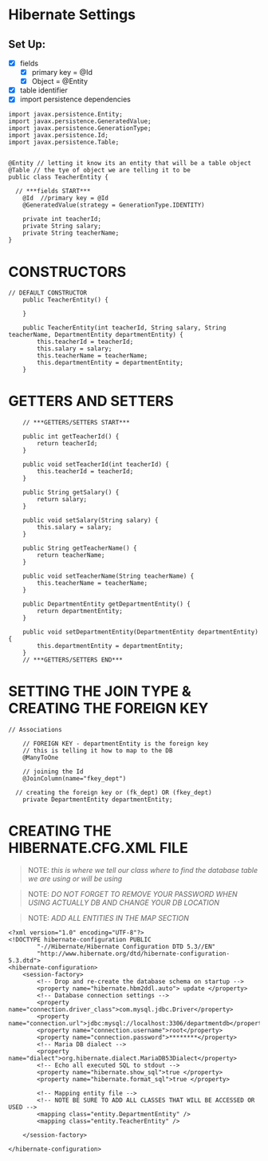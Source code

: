 # Hibernate Settings

## Set Up:

- [x] fields
  - [x] primary key = @Id
  - [x] Object = @Entity
- [x] table identifier
- [x] import persistence dependencies

```
import javax.persistence.Entity;
import javax.persistence.GeneratedValue;
import javax.persistence.GenerationType;
import javax.persistence.Id;
import javax.persistence.Table;


@Entity // letting it know its an entity that will be a table object
@Table // the tye of object we are telling it to be
public class TeacherEntity {

  // ***fields START***
	@Id  //primary key = @Id
	@GeneratedValue(strategy = GenerationType.IDENTITY)

	private int teacherId;
	private String salary;
	private String teacherName;
}
```

# CONSTRUCTORS

```
// DEFAULT CONSTRUCTOR
	public TeacherEntity() {

	}

	public TeacherEntity(int teacherId, String salary, String teacherName, DepartmentEntity departmentEntity) {
		this.teacherId = teacherId;
		this.salary = salary;
		this.teacherName = teacherName;
		this.departmentEntity = departmentEntity;
	}
```

# GETTERS AND SETTERS

```
	// ***GETTERS/SETTERS START***

	public int getTeacherId() {
		return teacherId;
	}

	public void setTeacherId(int teacherId) {
		this.teacherId = teacherId;
	}

	public String getSalary() {
		return salary;
	}

	public void setSalary(String salary) {
		this.salary = salary;
	}

	public String getTeacherName() {
		return teacherName;
	}

	public void setTeacherName(String teacherName) {
		this.teacherName = teacherName;
	}

	public DepartmentEntity getDepartmentEntity() {
		return departmentEntity;
	}

	public void setDepartmentEntity(DepartmentEntity departmentEntity) {
		this.departmentEntity = departmentEntity;
	}
	// ***GETTERS/SETTERS END***
```

# SETTING THE JOIN TYPE & CREATING THE FOREIGN KEY

```
// Associations

	// FOREIGN KEY - departmentEntity is the foreign key
	// this is telling it how to map to the DB
	@ManyToOne

	// joining the Id
	@JoinColumn(name="fkey_dept")

  // creating the foreign key or (fk_dept) OR (fkey_dept)
	private DepartmentEntity departmentEntity;
```

# CREATING THE HIBERNATE.CFG.XML FILE

> NOTE: _this is where we tell our class where to find the database table we are using or will be using_

> NOTE: _DO NOT FORGET TO REMOVE YOUR PASSWORD WHEN USING ACTUALLY DB AND CHANGE YOUR DB LOCATION_

> NOTE: _ADD ALL ENTITIES IN THE MAP SECTION_

```
<?xml version="1.0" encoding="UTF-8"?>
<!DOCTYPE hibernate-configuration PUBLIC
        "-//Hibernate/Hibernate Configuration DTD 5.3//EN"
        "http://www.hibernate.org/dtd/hibernate-configuration-5.3.dtd">
<hibernate-configuration>
	<session-factory>
		<!-- Drop and re-create the database schema on startup -->
		<property name="hibernate.hbm2ddl.auto"> update </property>
		<!-- Database connection settings -->
		<property name="connection.driver_class">com.mysql.jdbc.Driver</property>
		<property name="connection.url">jdbc:mysql://localhost:3306/departmentdb</property>
		<property name="connection.username">root</property>
		<property name="connection.password">********</property>
		<!-- Maria DB dialect -->
		<property name="dialect">org.hibernate.dialect.MariaDB53Dialect</property>
		<!-- Echo all executed SQL to stdout -->
		<property name="hibernate.show_sql">true </property>
		<property name="hibernate.format_sql">true </property>

    	<!-- Mapping entity file -->
    	<!-- NOTE BE SURE TO ADD ALL CLASSES THAT WILL BE ACCESSED OR USED -->
    	<mapping class="entity.DepartmentEntity" />
    	<mapping class="entity.TeacherEntity" />

    </session-factory>

</hibernate-configuration>
```
